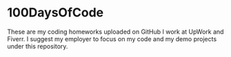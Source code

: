 # 100DaysOfCode
These are my coding homeworks uploaded on GitHub
I work at UpWork and Fiverr.
I suggest my employer to focus on my code
and my demo projects under this repository.
